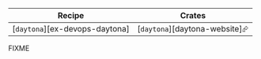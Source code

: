 | Recipe | Crates |
|--------|--------|
| [`daytona`][ex-devops-daytona] | [`daytona`][daytona-website]⮳ |

<div class="hidden">
FIXME
</div>
